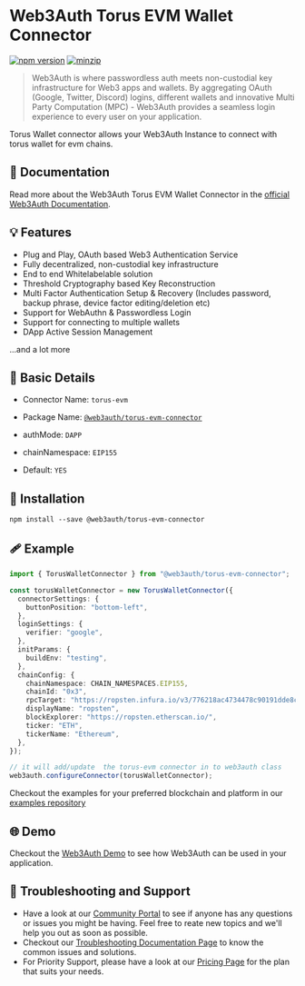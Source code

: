 # Web3Auth Torus EVM Wallet Connector

[![npm version](https://img.shields.io/npm/v/@web3auth/torus-evm-connector?label=%22%22)](https://www.npmjs.com/package/@web3auth/torus-evm-connector/v/latest)
[![minzip](https://img.shields.io/bundlephobia/minzip/@web3auth/torus-evm-connector?label=%22%22)](https://bundlephobia.com/result?p=@web3auth/torus-evm-connector@latest)

> Web3Auth is where passwordless auth meets non-custodial key infrastructure for Web3 apps and wallets. By aggregating OAuth (Google, Twitter, Discord) logins, different wallets and innovative Multi Party Computation (MPC) - Web3Auth provides a seamless login experience to every user on your application.

Torus Wallet connector allows your Web3Auth Instance to connect with torus wallet for evm chains. 
## 📖 Documentation

Read more about the Web3Auth Torus EVM Wallet Connector in the [official Web3Auth Documentation](https://web3auth.io/docs/sdk/web/connectors/torus-evm).

## 💡 Features
- Plug and Play, OAuth based Web3 Authentication Service
- Fully decentralized, non-custodial key infrastructure
- End to end Whitelabelable solution
- Threshold Cryptography based Key Reconstruction
- Multi Factor Authentication Setup & Recovery (Includes password, backup phrase, device factor editing/deletion etc)
- Support for WebAuthn & Passwordless Login
- Support for connecting to multiple wallets
- DApp Active Session Management

...and a lot more

## 📄 Basic Details

- Connector Name: `torus-evm`

- Package Name: [`@web3auth/torus-evm-connector`](https://web3auth.io/docs/sdk/web/connectors/torus-evm)

- authMode: `DAPP`

- chainNamespace: `EIP155`

- Default: `YES`

## 🔗 Installation

```shell
npm install --save @web3auth/torus-evm-connector
```

## 🩹 Example

```ts
import { TorusWalletConnector } from "@web3auth/torus-evm-connector";

const torusWalletConnector = new TorusWalletConnector({
  connectorSettings: {
    buttonPosition: "bottom-left",
  },
  loginSettings: {
    verifier: "google",
  },
  initParams: {
    buildEnv: "testing",
  },
  chainConfig: {
    chainNamespace: CHAIN_NAMESPACES.EIP155,
    chainId: "0x3",
    rpcTarget: "https://ropsten.infura.io/v3/776218ac4734478c90191dde8cae483c",
    displayName: "ropsten",
    blockExplorer: "https://ropsten.etherscan.io/",
    ticker: "ETH",
    tickerName: "Ethereum",
  },
});

// it will add/update  the torus-evm connector in to web3auth class
web3auth.configureConnector(torusWalletConnector);
```

Checkout the examples for your preferred blockchain and platform in our [examples repository](https://github.com/Web3Auth/examples/)

## 🌐 Demo

Checkout the [Web3Auth Demo](https://demo-app.web3auth.io/) to see how Web3Auth can be used in your application.

## 💬 Troubleshooting and Support

- Have a look at our [Community Portal](https://community.web3auth.io/) to see if anyone has any questions or issues you might be having. Feel free to reate new topics and we'll help you out as soon as possible.
- Checkout our [Troubleshooting Documentation Page](https://web3auth.io/docs/troubleshooting) to know the common issues and solutions.
- For Priority Support, please have a look at our [Pricing Page](https://web3auth.io/pricing.html) for the plan that suits your needs.

